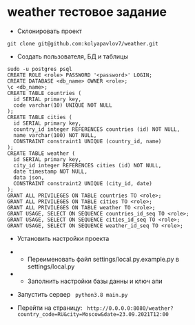 # weather тестовое задание

- Склонировать проект
```
git clone git@github.com:kolyapavlov7/weather.git
```

- Создать пользователя, БД и таблицы
```
sudo -u postgres psql
CREATE ROLE <role> PASSWORD '<password>' LOGIN;
CREATE DATABASE <db_name> OWNER <role>;
\c <db_name>;
CREATE TABLE countries (
  id SERIAL primary key,
  code varchar(10) UNIQUE NOT NULL
);
CREATE TABLE cities (
  id SERIAL primary key,
  country_id integer REFERENCES countries (id) NOT NULL,
  name varchar(100) NOT NULL,
  CONSTRAINT constraint1 UNIQUE (country_id, name)
);
CREATE TABLE weather (
  id SERIAL primary key,
  city_id integer REFERENCES cities (id) NOT NULL,
  date timestamp NOT NULL,
  data json,
  CONSTRAINT constraint2 UNIQUE (city_id, date)
);
GRANT ALL PRIVILEGES ON TABLE countries TO <role>;
GRANT ALL PRIVILEGES ON TABLE cities TO <role>;
GRANT ALL PRIVILEGES ON TABLE weather TO <role>;
GRANT USAGE, SELECT ON SEQUENCE countries_id_seq TO <role>;
GRANT USAGE, SELECT ON SEQUENCE cities_id_seq TO <role>;
GRANT USAGE, SELECT ON SEQUENCE weather_id_seq TO <role>;
```

- Установить настройки проекта
- - Переименовать файл settings/local.py.example.py в settings/local.py 
- - Заполнить настройки базы данны и ключ апи

- Запустить сервер
```  python3.8 main.py ```

- Перейти на страницу:
```  http://0.0.0.0:8080/weather?country_code=RU&city=Moscow&date=23.09.2021T12:00 ```
